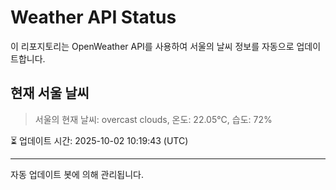 
# Weather API Status

이 리포지토리는 OpenWeather API를 사용하여 서울의 날씨 정보를 자동으로 업데이트합니다.

## 현재 서울 날씨
> 서울의 현재 날씨: overcast clouds, 온도: 22.05°C, 습도: 72%

⏳ 업데이트 시간: 2025-10-02 10:19:43 (UTC)

---
자동 업데이트 봇에 의해 관리됩니다.
